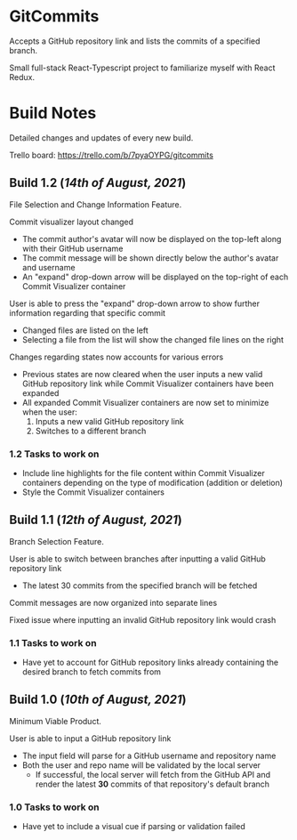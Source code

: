 # GitCommits
Accepts a GitHub repository link and lists the commits of a specified branch.

Small full-stack React-Typescript project to familiarize myself with React Redux.

# Build Notes
Detailed changes and updates of every new build.

Trello board: https://trello.com/b/7pyaOYPG/gitcommits

## Build 1.2 (<i>14th of August, 2021</i>)
File Selection and Change Information Feature.

Commit visualizer layout changed
- The commit author's avatar will now be displayed on the top-left along with their GitHub username
- The commit message will be shown directly below the author's avatar and username
- An "expand" drop-down arrow will be displayed on the top-right of each Commit Visualizer container

User is able to press the "expand" drop-down arrow to show further information regarding that specific commit
- Changed files are listed on the left
- Selecting a file from the list will show the changed file lines on the right

Changes regarding states now accounts for various errors
- Previous states are now cleared when the user inputs a new valid GitHub repository link while Commit Visualizer containers have been expanded
- All expanded Commit Visualizer containers are now set to minimize when the user:
  1. Inputs a new valid GitHub repository link
  2. Switches to a different branch

### 1.2 Tasks to work on
- Include line highlights for the file content within Commit Visualizer containers depending on the type of modification (addition or deletion)
- Style the Commit Visualizer containers

## Build 1.1 (<i>12th of August, 2021</i>)
Branch Selection Feature.

User is able to switch between branches after inputting a valid GitHub repository link
- The latest 30 commits from the specified branch will be fetched

Commit messages are now organized into separate lines

Fixed issue where inputting an invalid GitHub repository link would crash

### 1.1 Tasks to work on
- Have yet to account for GitHub repository links already containing the desired branch to fetch commits from

## Build 1.0 (<i>10th of August, 2021</i>)
Minimum Viable Product.

User is able to input a GitHub repository link
- The input field will parse for a GitHub username and repository name
- Both the user and repo name will be validated by the local server
  - If successful, the local server will fetch from the GitHub API and render the latest <b>30</b> commits of that repository's default branch

### 1.0 Tasks to work on
- Have yet to include a visual cue if parsing or validation failed